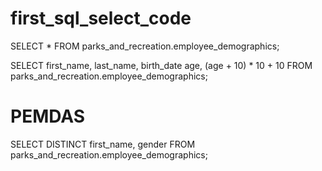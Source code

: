 # first_sql_select_code

SELECT *
FROM parks_and_recreation.employee_demographics;

SELECT first_name,
last_name, 
birth_date
age, 
(age + 10) * 10 + 10
FROM parks_and_recreation.employee_demographics;
# PEMDAS

SELECT DISTINCT first_name, gender
FROM parks_and_recreation.employee_demographics;



